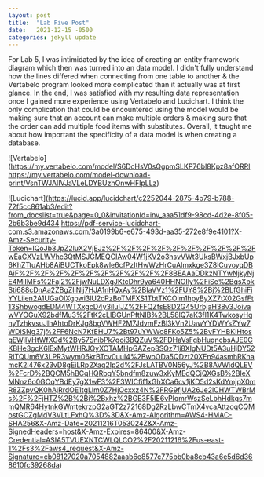 ```yaml
---
layout: post
title:  "Lab Five Post"
date:   2021-12-15 -0500
categories: jekyll update
---
```





For Lab 5, I was intimidated by the idea of creating an entity framework diagram which then was turned into an data model. I didn't fully understand how the lines differed when connecting from one table to another & the Vertabelo program looked more complicated than it actually was at first glance. In the end, I was satisfied with my resulting data representation once I gained more experience using Vertabelo and Lucichart. I think the only complication that could be encountered using the model would be making sure that an account can make multiple orders & making sure that the order can add multiple food items with substitutes. Overall, it taught me about how important the specificity of a data model is when creating a database.

![Vertabelo](https://my.vertabelo.com/model/S6DcHsV0sQgpmSLKP76bI8Kpz8afORRl
https://my.vertabelo.com/model-download-print/VsnTWJAIIVJaVLeLDYBUzhOnwHFlpLLz)

![Lucichart](https://lucid.app/lucidchart/c2252044-2875-4b79-b788-72f5cc861ab3/edit?from_docslist=true&page=0_0&invitationId=inv_aaa51df9-98cd-4d2e-8f05-2b6b3be9d434
https://pdf-service-lucidchart-com.s3.amazonaws.com/3a0199b6-e675-493d-aa35-272e8f9e4101?X-Amz-Security-Token=IQoJb3JpZ2luX2VjEJz%2F%2F%2F%2F%2F%2F%2F%2F%2F%2FwEaCXVzLWVhc3QtMSJGMEQCIAw04W1jKV2o3hsvVWt3UksBWxjBJxbUp6KhZTtuAHb8AiBUCTkoEpk8wle6cfPzItHwWzHrCuAImxkge3Z8lCuvoyqDBAiF%2F%2F%2F%2F%2F%2F%2F%2F%2F%2F8BEAAaDDkzNTYwNjkyNjE4MiIMFs%2Faj2%2FjwNuLDXgJKtcDhr9ya640HHNOIly%2FiSe%2BqsXbkSti688cDnAa2ZBgZIiNlj7HJA1nHQxAy%2BIaVVz1%2FUY8%2Bj%2BLfGhiFiYYLilen2A1UGaOlXgpwi3lU2cPzBoTMFXS1TbtTKCOlm1hpyByXZ7tX02GsfFt13ShbwogdEDM4WTXxgcD4y3iluIJZ%2FFQZfsE8D2G45UrbjaH38v3JoivawVYOGuX92bdfMu3%2FtK2cLIBGUnPftNIB%2BL58IQ7aK3fl1K4TwkosyHqnyTzhkvsuJIhAhtoDrKJg8bgVWHF2M7JdvmFzBl3kVn2UawYYDWYsZYw7WDiSNg37j%2FF6NcN7KfEHU7%2Bt97uYWWc8FKo5Z5%2BvFYHBKiHtosgEWjIVHtWfXGd%2By57SnibPk7goi3BQZuV%2FDHaVsFgbHuqncbsAJE0CKBHe3gcK6lExMytWHRJQyXOTAMHpGAZep8SQz71j8XIgNUDt5A3uHjDY52RITQUm6V3LPR3wym06krBTcv0uuI4%2BwoODa5QDzt20XEn94asmhRKhamcK2i476x23vD8gEiLRp2Xaq2Ip2d%2FJsLATBV0N56yJ%2B8AVWidQLEV%2FcrD%2BQCM5hBCqHQRbgY5bndfm8zuw3xKyMEdQCjQXGsB%2BleXMNnz6o0GOqYBdEy7gX1wF3%2F3WICfif1xGhXCa6cv1jKD5d2sKdYmjpX0mR8ZZpvQK0hAjRrdOE1tgLlm0Z7HjOcxxz4N%2FRG9fjUA26Je2lCHWTWBrMs%2F%2FjHTZ%2B%2Bi%2Bxhz%2BGE3F5IE6vPlqmrWszSeLbhHdkgs7mmQMR64HytnkGWmtekrzpG2aGT2z72168Dg2RzLbwCTmX4vcaAttzoqCQMostGCZgMdV3VLtLFxhQ%3D%3D&X-Amz-Algorithm=AWS4-HMAC-SHA256&X-Amz-Date=20211216T053024Z&X-Amz-SignedHeaders=host&X-Amz-Expires=86400&X-Amz-Credential=ASIA5TVUEXNTCWLQLCO2%2F20211216%2Fus-east-1%2Fs3%2Faws4_request&X-Amz-Signature=cb08127020a7054882aaab6e8577c775bb0ba8cb43a6e5d6d368610fc39268da)
